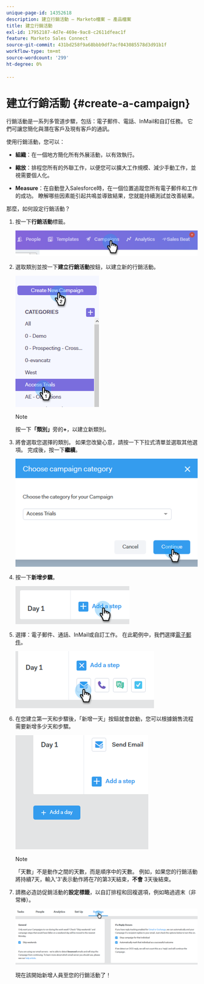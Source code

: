 ```yaml
---
unique-page-id: 14352618
description: 建立行銷活動 — Marketo檔案 — 產品檔案
title: 建立行銷活動
exl-id: 17952187-4d7e-469e-9ac8-c2611dfeac1f
feature: Marketo Sales Connect
source-git-commit: 431bd258f9a68bbb9df7acf043085578d3d91b1f
workflow-type: tm+mt
source-wordcount: '299'
ht-degree: 0%

---
```


# 建立行銷活動 {#create-a-campaign}

行銷活動是一系列多管道步驟，包括：電子郵件、電話、InMail和自訂任務。 它們可讓您簡化與潛在客戶及現有客戶的通訊。

使用行銷活動，您可以：

* **組織**：在一個地方簡化所有外展活動，以有效執行。

* **縮放**：排程您所有的外聯工作，以便您可以擴大工作規模、減少手動工作，並視需要個人化。
* **Measure**：在自動登入Salesforce時，在一個位置追蹤您所有電子郵件和工作的成功。 瞭解哪些因素能引起共鳴並導致結果，您就能持續測試並改善結果。

那麼，如何設定行銷活動？

1. 按一下&#x200B;**行銷活動**&#x200B;標籤。

   ![](assets/one-1.png)

1. 選取類別並按一下&#x200B;**建立行銷活動**&#x200B;按鈕，以建立新的行銷活動。

   ![](assets/two-1.png)

   >[!NOTE]
   >
   >按一下&#x200B;**「類別」**&#x200B;旁的&#x200B;**+**，以建立新類別。

1. 將會選取您選擇的類別。 如果您改變心意，請按一下下拉式清單並選取其他選項。 完成後，按一下&#x200B;**繼續**。

   ![](assets/three-1.png)

1. 按一下&#x200B;**新增步驟**。

   ![](assets/four-1.png)

1. 選擇：電子郵件、通話、InMail或自訂工作。 在此範例中，我們選擇[電子郵件](/help/marketo/product-docs/marketo-sales-connect/campaigns/campaign-step-types.md#email)。

   ![](assets/five-1.png)

1. 在您建立第一天和步驟後，「新增一天」按鈕就會啟動，您可以根據銷售流程需要新增多少天和步驟。

   ![](assets/six.png)

   >[!NOTE]
   >
   >「天數」不是動作之間的天數，而是順序中的天數。 例如，如果您的行銷活動將持續7天，輸入&#39;3&#39;表示動作將在7的第3天結束，**不會** 3天後結束。

1. 請務必造訪促銷活動的&#x200B;**設定標籤**，以自訂排程和回複選項，例如略過週末（非常棒）。

   ![](assets/seven.png)

   現在該開始新增人員至您的行銷活動了！
